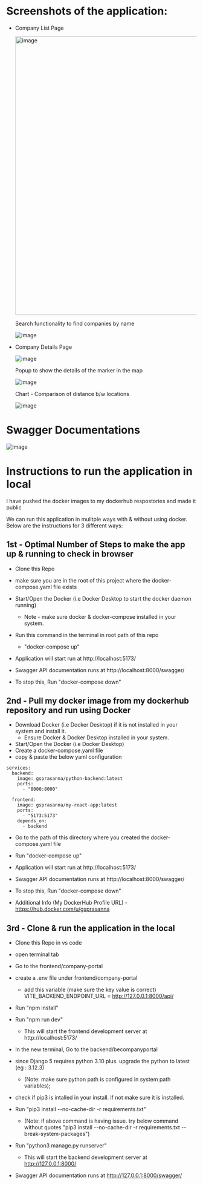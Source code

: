 # Screenshots of the application:

- Company List Page

  <img width="736" alt="image" src="https://github.com/user-attachments/assets/2224882a-d993-470b-a50e-73bb79fb5b47">

  Search functionality to find companies by name

  ![image](https://github.com/user-attachments/assets/f275caba-4130-4d4f-89f4-6c6438e32931)

- Company Details Page
  
  ![image](https://github.com/user-attachments/assets/28e82cca-5817-4d5a-aa50-a3f7e72abeb4)

  Popup to show the details of the marker in the map

  ![image](https://github.com/user-attachments/assets/65cabac3-96fe-4d03-839e-8a5492f13a69)

  Chart - Comparison of distance b/w locations

  ![image](https://github.com/user-attachments/assets/920baae6-e352-4a2a-be5d-f7e533127885)

# Swagger Documentations

  ![image](https://github.com/user-attachments/assets/bd7076d4-167f-4c09-91d0-e6793bf552b2)

# Instructions to run the application in local

I have pushed the docker images to my dockerhub respostories and made it public

We can run this application in mulitple ways with & without using docker. Below are the instructions for 3 different ways:

## 1st - Optimal Number of Steps to make the app up & running to check in browser

- Clone this Repo
- make sure you are in the root of this project where the docker-compose.yaml file exists
- Start/Open the Docker (i.e Docker Desktop to start the docker daemon running)
  -  Note - make sure docker & docker-compose installed in your system.
- Run this command in the terminal in root path of this repo
  - "docker-compose up"
- Application will start run at http://localhost:5173/
- Swagger API documentation runs at http://localhost:8000/swagger/

- To stop this, Run "docker-compose down"


## 2nd - Pull my docker image from my dockerhub repository and run using Docker

- Download Docker (i.e Docker Desktop) if it is not installed in your system and install it.
  - Ensure Docker & Docker Desktop installed in your system.
- Start/Open the Docker (i.e Docker Desktop)
- Create a docker-compose.yaml file
- copy & paste the below yaml configuration

```
services:
  backend:
    image: gsprasanna/python-backend:latest
    ports:
      - "8000:8000"

  frontend:
    image: gsprasanna/my-react-app:latest
    ports:
      - "5173:5173"
    depends_on:
      - backend
```
- Go to the path of this directory where you created the docker-compose.yaml file
- Run "docker-compose up"

- Application will start run at http://localhost:5173/
- Swagger API documentation runs at http://localhost:8000/swagger/

- To stop this, Run "docker-compose down"

- Additional Info (My DockerHub Profile URL) - https://hub.docker.com/u/gsprasanna

## 3rd - Clone & run the application in the local

- Clone this Repo in vs code
- open terminal tab
- Go to the frontend/company-portal
- create a .env file under frontend/company-portal
  - add this variable (make sure the key value is correct)
      VITE_BACKEND_ENDPOINT_URL = http://127.0.0.1:8000/api/
- Run "npm install"
- Run "npm run dev"
    - This will start the frontend development server at http://localhost:5173/
  
- In the new terminal, Go to the backend/becompanyportal
- since Django 5 requires python 3.10 plus. upgrade the python to latest (eg : 3.12.3)
    - (Note: make sure python path is configured in system path variables);
- check if pip3 is intalled in your install. if not make sure it is installed.
- Run "pip3 install --no-cache-dir -r requirements.txt"
    - (Note: if above command is having issue. try below command without quotes
        "pip3 install --no-cache-dir -r requirements.txt --break-system-packages")
- Run "python3 manage.py runserver"
    - This will start the backend development server at http://127.0.0.1:8000/
- Swagger API documentation runs at http://127.0.0.1:8000/swagger/



